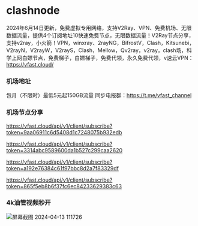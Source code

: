 # clashnode

2024年6月14日更新，免费虚拟专用网络，支持V2Ray、VPN、免费机场、无限数据流量，提供4个订阅地址10快速免费节点，无限数据流量！V2Ray节点分享，支持v2ray，小火箭！VPN，winxray、2rayNG，BifrostV，Clash，Kitsunebi，V2rayN，V2rayW，V2rayS，Clash，Mellow，Qv2ray，v2ray，clash场，科学上网白嫖节点，免费梯子，白嫖梯子，免费代领，永久免费代领，v速云VPN：https://vfast.cloud/

### 机场地址

包月（不限时）最低5元起150GB流量
同步电报群：https://t.me/vfast_channel

### 机场节点分享

https://vfast.cloud/api/v1/client/subscribe?token=9aa06911c6d5408d1c7248075b932edb

https://vfast.cloud/api/v1/client/subscribe?token=3314abc9589600da1b527c299caa2620

https://vfast.cloud/api/v1/client/subscribe?token=a192e76384c61f97bbc8d2a7f83329df

https://vfast.cloud/api/v1/client/subscribe?token=865f5eb8b6f37fc6ec84233629383c63

### 4k油管视频秒开

![屏幕截图 2024-04-13 111726](https://github.com/xfxssr/ssnode/assets/160599155/38ebd832-e0a3-40fc-a3be-008cf5103b34)


